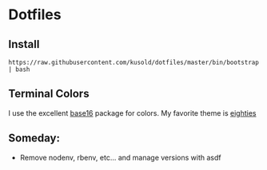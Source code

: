 # Dotfiles

## Install
```
https://raw.githubusercontent.com/kusold/dotfiles/master/bin/bootstrap | bash
```

## Terminal Colors
I use the excellent [base16](https://github.com/chriskempson/base16) package for colors. My favorite theme is [eighties](http://chriskempson.github.io/base16/#eighties)

## Someday:
* Remove nodenv, rbenv, etc... and manage versions with asdf
